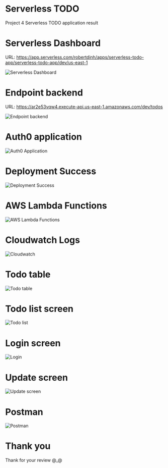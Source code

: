 # Serverless TODO

Project 4 Serverless TODO application result

# Serverless Dashboard

URL: https://app.serverless.com/robertdinh/apps/serverless-todo-app/serverless-todo-app/dev/us-east-1

![Serverless Dashboard](images/Serverless-app.png?raw=true "Serverless Dashboard")

# Endpoint backend

URL: https://ar2e53vqw4.execute-api.us-east-1.amazonaws.com/dev/todos

![Endpoint backend](images/api-endpoint.png?raw=true "Endpoint backend")

# Auth0 application

![Auth0 Application](images/Auth0-Application.png?raw=true "Auth0 Application")

# Deployment Success

![Deployment Success](images/Deploy-Success.png?raw=true "Deployment Success")

# AWS Lambda Functions

![AWS Lambda Functions](images/aws-functions.png?raw=true "AWS Lambda Functions")

# Cloudwatch Logs

![Cloudwatch](images/CloudWatch-Logs.png?raw=true "Cloudwatch")

# Todo table

![Todo table](images/DynamoDB-Table.png?raw=true "Todo table")

# Todo list screen

![Todo list](images/List-Todo.png?raw=true "Todo list")

# Login screen

![Login](images/login-screen.png?raw=true "Login")

# Update screen

![Update screen](images/update-todo.png?raw=true "Update screen")

# Postman

![Postman](images/post-man.png?raw=true "Postman")

# Thank you

Thank for your review @_@